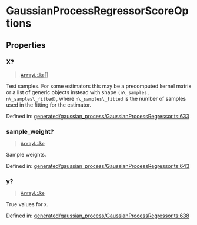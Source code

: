 # GaussianProcessRegressorScoreOptions

## Properties

### X?

> [`ArrayLike`](../types/ArrayLike.md)[]

Test samples. For some estimators this may be a precomputed kernel matrix or a list of generic objects instead with shape `(n\_samples, n\_samples\_fitted)`, where `n\_samples\_fitted` is the number of samples used in the fitting for the estimator.

Defined in:  [generated/gaussian\_process/GaussianProcessRegressor.ts:633](https://github.com/transitive-bullshit/scikit-learn-ts/blob/92ab806/packages/sklearn/src/generated/gaussian_process/GaussianProcessRegressor.ts#L633)

### sample\_weight?

> [`ArrayLike`](../types/ArrayLike.md)

Sample weights.

Defined in:  [generated/gaussian\_process/GaussianProcessRegressor.ts:643](https://github.com/transitive-bullshit/scikit-learn-ts/blob/92ab806/packages/sklearn/src/generated/gaussian_process/GaussianProcessRegressor.ts#L643)

### y?

> [`ArrayLike`](../types/ArrayLike.md)

True values for `X`.

Defined in:  [generated/gaussian\_process/GaussianProcessRegressor.ts:638](https://github.com/transitive-bullshit/scikit-learn-ts/blob/92ab806/packages/sklearn/src/generated/gaussian_process/GaussianProcessRegressor.ts#L638)

